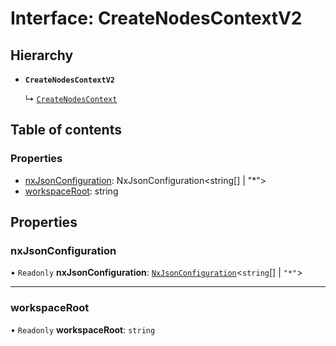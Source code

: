 # Interface: CreateNodesContextV2

## Hierarchy

-  **`CreateNodesContextV2`**

   ↳ [`CreateNodesContext`](../../devkit/documents/CreateNodesContext)

## Table of contents

### Properties

-  [nxJsonConfiguration](../../devkit/documents/CreateNodesContextV2#nxjsonconfiguration): NxJsonConfiguration<string[] | "\*">
-  [workspaceRoot](../../devkit/documents/CreateNodesContextV2#workspaceroot): string

## Properties

### nxJsonConfiguration

• `Readonly` **nxJsonConfiguration**: [`NxJsonConfiguration`](../../devkit/documents/NxJsonConfiguration)\<`string`[] \| `"*"`\>

---

### workspaceRoot

• `Readonly` **workspaceRoot**: `string`
